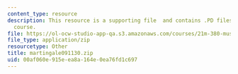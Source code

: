 ```yaml
---
content_type: resource
description: This resource is a supporting file  and contains .PD files used in the
  course.
file: https://ol-ocw-studio-app-qa.s3.amazonaws.com/courses/21m-380-music-and-technology-contemporary-history-and-aesthetics-fall-2009/00af060e915eea8a164e0ea76fd1c697_martingale091130.zip
file_type: application/zip
resourcetype: Other
title: martingale091130.zip
uid: 00af060e-915e-ea8a-164e-0ea76fd1c697
---
```

